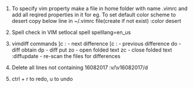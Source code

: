 1. To specify vim property make a file in home folder with name .vimrc and add all reqired properties in it
    for eg. To set default color scheme to desert copy below line in ~/.vimrc file(create if not exist)
    :color desert
2. Spell check in VIM
    setlocal spell spelllang=en_us
3. vimdiff commands
    ]c :        - next difference
    [c :        - previous difference
    do          - diff obtain
    dp          - diff put
    zo          - open folded text
    zc          - close folded text
    :diffupdate - re-scan the files for differences

4. Delete all lines not containing 16082017
    :v/\v16082017/d  

5. ctrl + r to redo, u to undo
